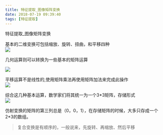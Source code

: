 ```yaml
---
title: 特征提取_图像矩阵变换
date: 2018-07-19 09:39:40
tags: [特征提取]
---
```


特征提取_图像矩阵变换

<!--more-->
基本的二维变换可包括缩放、旋转、扭曲，和平移四种<br>
![](http://p3qhnc0eg.bkt.clouddn.com/blog/img/juzhen_1.png)


几何运算则可以转换为一些基本的矩阵运算<br>

![](http://p3qhnc0eg.bkt.clouddn.com/blog/img/juzhen_2.png)

平移运算不是线性的,使用矩阵乘法再使用矩阵加法来完成此操作<br>
![](http://p3qhnc0eg.bkt.clouddn.com/blog/img/juzhen_3.png)

综合这几种基本运算，数学家们将其统一为一个3*3矩阵，存储形式<br>
![](http://p3qhnc0eg.bkt.clouddn.com/blog/img/juzhen_4.png)

仿射变换的矩阵的第三列总是（0，0，1），在存储矩阵的时候，大多只存成一个2*3的数组。

>复合变换是有顺序的，一般说来，先旋转、再缩放、然后平移